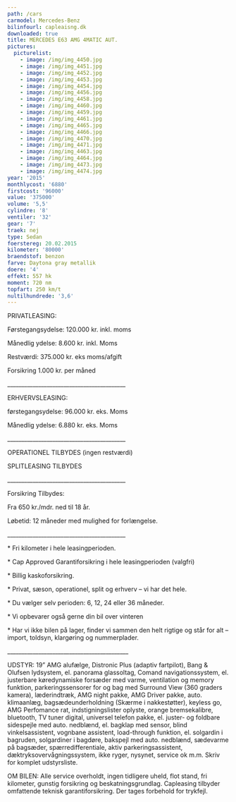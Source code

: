 ```yaml
---
path: /cars
carmodel: Mercedes-Benz
bilinfourl: capleaisng.dk
downloaded: true
title: MERCEDES E63 AMG 4MATIC AUT.
pictures:
  picturelist:
    - image: /img/img_4450.jpg
    - image: /img/img_4451.jpg
    - image: /img/img_4452.jpg
    - image: /img/img_4453.jpg
    - image: /img/img_4454.jpg
    - image: /img/img_4456.jpg
    - image: /img/img_4458.jpg
    - image: /img/img_4460.jpg
    - image: /img/img_4459.jpg
    - image: /img/img_4461.jpg
    - image: /img/img_4465.jpg
    - image: /img/img_4466.jpg
    - image: /img/img_4470.jpg
    - image: /img/img_4471.jpg
    - image: /img/img_4463.jpg
    - image: /img/img_4464.jpg
    - image: /img/img_4473.jpg
    - image: /img/img_4474.jpg
year: '2015'
monthlycost: '6880'
firstcost: '96000'
value: '375000'
volume: '5,5'
cylindre: '8'
ventiler: '32'
gear: '7'
traek: nej
type: Sedan
foerstereg: 20.02.2015
kilometer: '80000'
braendstof: benzon
farve: Daytona gray metallik
doere: '4'
effekt: 557 hk
moment: 720 nm
topfart: 250 km/t
nultilhundrede: '3,6'
---
```

PRIVATLEASING:

Førstegangsydelse: 120.000 kr. inkl. moms

Månedlig ydelse: 8.600 kr. inkl. Moms

Restværdi: 375.000 kr. eks moms/afgift

Forsikring 1.000 kr. per måned

\_\_\_\_\_\_\_\_\_\_\_\_\_\_\_\_\_\_\_\_\_\_\_\_\_\_\_\_\_\_\_\_\_\_\_\_\_\_\_\_\_\_



ERHVERVSLEASING:

førstegangsydelse: 96.000 kr. eks. Moms 

Månedlig ydelse: 6.880 kr. eks. Moms

\_\_\_\_\_\_\_\_\_\_\_\_\_\_\_\_\_\_\_\_\_\_\_\_\_\_\_\_\_\_\_\_\_\_\_\_\_\_\_\_\_\_



OPERATIONEL TILBYDES (ingen restværdi) 

SPLITLEASING TILBYDES

\_\_\_\_\_\_\_\_\_\_\_\_\_\_\_\_\_\_\_\_\_\_\_\_\_\_\_\_\_\_\_\_\_\_\_\_\_\_\_\_\_\_



Forsikring Tilbydes:

Fra 650 kr./mdr. ned til 18 år. 

Løbetid: 12 måneder med mulighed for forlængelse.

\_\_\_\_\_\_\_\_\_\_\_\_\_\_\_\_\_\_\_\_\_\_\_\_\_\_\_\_\_\_\_\_\_\_\_\_\_\_\_\_\_\_



\* Fri kilometer i hele leasingperioden.

\* Cap Approved Garantiforsikring i hele leasingperioden (valgfri)

\* Billig kaskoforsikring.

\* Privat, sæson, operationel, split og erhverv – vi har det hele.

\* Du vælger selv perioden: 6, 12, 24 eller 36 måneder.

\* Vi opbevarer også gerne din bil over vinteren

\* Har vi ikke bilen på lager, finder vi sammen den helt rigtige og står for alt – import, toldsyn, klargøring og nummerplader. 

\_\_\_\_\_\_\_\_\_\_\_\_\_\_\_\_\_\_\_\_\_\_\_\_\_\_\_\_\_\_\_\_\_\_\_\_\_\_\_\_\_\__

UDSTYR: 19” AMG alufælge, Distronic Plus (adaptiv fartpilot), Bang & Olufsen lydsystem, el. panorama glassoltag, Comand navigationssystem, el. justerbare køredynamiske forsæder med varme, ventilation og memory funktion, parkeringssensorer for og bag med Surround View (360 graders kamera), læderindtræk, AMG night pakke, AMG Driver pakke, auto. klimaanlæg, bagsædeunderholdning (Skærme i nakkestøtter), keyless go, AMG Perfomance rat, indstigningslister oplyste, orange bremsekalibre, bluetooth, TV tuner digital, universel telefon pakke, el. juster- og foldbare sidespejle med auto. nedblænd, el. bagklap med sensor, blind vinkelsassistent, vognbane assistent, load-through funktion, el. solgardin i bagruden, solgardiner i bagdøre, bakspejl med auto. nedblænd, sædevarme på bagsæder, spærredifferentiale, aktiv parkeringsassistent, dæktryksovervågningssystem, ikke ryger, nysynet, service ok m.m. Skriv for komplet udstyrsliste.



OM BILEN: Alle service overholdt, ingen tidligere uheld, flot stand, fri kilometer, gunstig forsikring og beskatningsgrundlag. Capleasing tilbyder omfattende teknisk garantiforsikring. Der tages forbehold for trykfejl.
